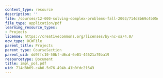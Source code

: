 ```yaml
---
content_type: resource
description: ''
file: /courses/12-000-solving-complex-problems-fall-2003/714d8b69c4b05d76494b41b0fdc21643_impl_pol.pdf
file_type: application/pdf
learning_resource_types:
- Projects
license: https://creativecommons.org/licenses/by-nc-sa/4.0/
ocw_type: OCWFile
parent_title: Projects
parent_type: CourseSection
parent_uid: dd9ffc10-50bf-d6cd-6e01-44621a70ba19
resourcetype: Document
title: impl_pol.pdf
uid: 714d8b69-c4b0-5d76-494b-41b0fdc21643
---
```

